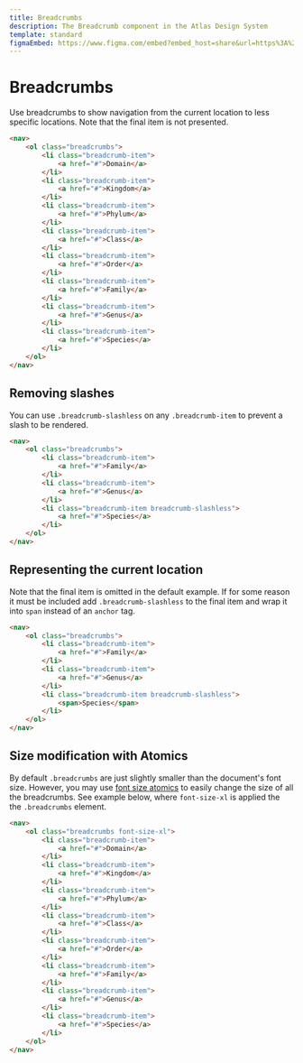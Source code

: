 ```yaml
---
title: Breadcrumbs
description: The Breadcrumb component in the Atlas Design System
template: standard
figmaEmbed: https://www.figma.com/embed?embed_host=share&url=https%3A%2F%2Fwww.figma.com%2Ffile%2FNWYugObOGcAOlekKyjkEkT%2F%25E2%25AD%2590%25EF%25B8%258F-Atlas---Page-Templating%3Fnode-id%3D204%253A1220
---
```


# Breadcrumbs

Use breadcrumbs to show navigation from the current location to less specific locations. Note that the final item is not presented.

```html
<nav>
	<ol class="breadcrumbs">
		<li class="breadcrumb-item">
			<a href="#">Domain</a>
		</li>
		<li class="breadcrumb-item">
			<a href="#">Kingdom</a>
		</li>
		<li class="breadcrumb-item">
			<a href="#">Phylum</a>
		</li>
		<li class="breadcrumb-item">
			<a href="#">Class</a>
		</li>
		<li class="breadcrumb-item">
			<a href="#">Order</a>
		</li>
		<li class="breadcrumb-item">
			<a href="#">Family</a>
		</li>
		<li class="breadcrumb-item">
			<a href="#">Genus</a>
		</li>
		<li class="breadcrumb-item">
			<a href="#">Species</a>
		</li>
	</ol>
</nav>
```

## Removing slashes

You can use `.breadcrumb-slashless` on any `.breadcrumb-item` to prevent a slash to be rendered.

```html
<nav>
	<ol class="breadcrumbs">
		<li class="breadcrumb-item">
			<a href="#">Family</a>
		</li>
		<li class="breadcrumb-item">
			<a href="#">Genus</a>
		</li>
		<li class="breadcrumb-item breadcrumb-slashless">
			<a href="#">Species</a>
		</li>
	</ol>
</nav>
```

## Representing the current location

Note that the final item is omitted in the default example. If for some reason it must be included add `.breadcrumb-slashless` to the final item and wrap it into `span` instead of an `anchor` tag.

```html
<nav>
	<ol class="breadcrumbs">
		<li class="breadcrumb-item">
			<a href="#">Family</a>
		</li>
		<li class="breadcrumb-item">
			<a href="#">Genus</a>
		</li>
		<li class="breadcrumb-item breadcrumb-slashless">
			<span>Species</span>
		</li>
	</ol>
</nav>
```

## Size modification with Atomics

By default `.breadcrumbs` are just slightly smaller than the document's font size. However, you may use [font size atomics](~/src/atomics/typography.md) to easily change the size of all the breadcrumbs. See example below, where `font-size-xl` is applied the the `.breadcrumbs` element.

```html
<nav>
	<ol class="breadcrumbs font-size-xl">
		<li class="breadcrumb-item">
			<a href="#">Domain</a>
		</li>
		<li class="breadcrumb-item">
			<a href="#">Kingdom</a>
		</li>
		<li class="breadcrumb-item">
			<a href="#">Phylum</a>
		</li>
		<li class="breadcrumb-item">
			<a href="#">Class</a>
		</li>
		<li class="breadcrumb-item">
			<a href="#">Order</a>
		</li>
		<li class="breadcrumb-item">
			<a href="#">Family</a>
		</li>
		<li class="breadcrumb-item">
			<a href="#">Genus</a>
		</li>
		<li class="breadcrumb-item">
			<a href="#">Species</a>
		</li>
	</ol>
</nav>
```
